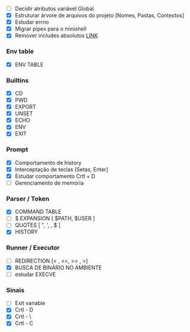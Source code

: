 
- [ ] Decidir atributos variável Global
- [x] Estruturar árvore de arquivos do projeto [Nomes, Pastas, Contextos]
- [x] Estudar errno
- [x] Migrar pipex para o minishell
- [x] Remover includes absolutos [LINK](https://stackoverflow.com/questions/2741422/how-can-i-avoid-explicitly-declaring-directory-paths-in-c-or-c-include-direct)

### Env table
- [x] ENV TABLE

### Builtins
- [x] CD
- [x] PWD
- [x] EXPORT
- [x] UNSET
- [x] ECHO
- [x] ENV
- [x] EXIT

### Prompt
- [x] Comportamento de history
- [x] Interceptação de teclas [Setas, Enter]
- [x] Estudar comportamento Crtl + D
- [ ] Gerenciamento de memória

### Parser / Token
- [x] COMMAND TABLE
- [ ] $ EXPANSION [ $PATH, $USER ]
- [ ] QUOTES [ ",  ', \, $ ]
- [x] HISTORY

### Runner / Executor
- [ ] REDIRECTION [< , <<, >> ,  >]
- [x] BUSCA DE BINÁRIO NO AMBIENTE
- [ ] estudar EXECVE

### Sinais
- [ ] Exit variable
- [x] Crtl - D
- [x] Crtl - \
- [x] Crtl - C